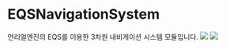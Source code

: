 # EQSNavigationSystem

언리얼엔진의 EQS를 이용한 3차원 내비게이션 시스템 모듈입니다.
<img src="https://github.com/ludensor/EQSNavigationSystem/assets/76856672/aae7c774-6d95-493f-87a6-308d64c69c47.png"/>
<img src="https://github.com/ludensor/EQSNavigationSystem/assets/76856672/c9c0feb5-d948-464e-9e97-42f612014841.png"/>
